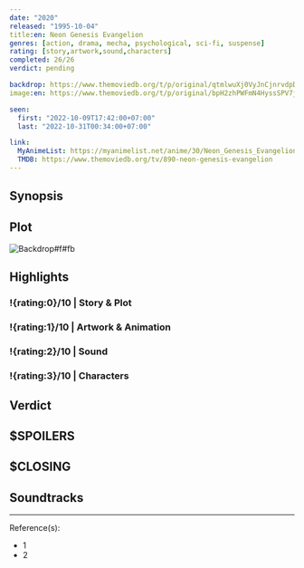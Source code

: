 ```yaml
---
date: "2020"
released: "1995-10-04"
title:en: Neon Genesis Evangelion
genres: [action, drama, mecha, psychological, sci-fi, suspense]
rating: [story,artwork,sound,characters]
completed: 26/26
verdict: pending

backdrop: https://www.themoviedb.org/t/p/original/qtmlwuXj0VyJnCjnrvdpDjo15vI.jpg
image:en: https://www.themoviedb.org/t/p/original/bpH2zhPWFmN4HyssSPV7ji7Pj6A.jpg

seen:
  first: "2022-10-09T17:42:00+07:00"
  last: "2022-10-31T00:34:00+07:00"

link:
  MyAnimeList: https://myanimelist.net/anime/30/Neon_Genesis_Evangelion
  TMDB: https://www.themoviedb.org/tv/890-neon-genesis-evangelion
---
```



## Synopsis

## Plot

![Backdrop#f#fb](https://www.themoviedb.org/t/p/original/qtmlwuXj0VyJnCjnrvdpDjo15vI.jpg "Source: TMDB")

## Highlights

### !{rating:0}/10 | Story & Plot

### !{rating:1}/10 | Artwork & Animation

### !{rating:2}/10 | Sound

### !{rating:3}/10 | Characters

## Verdict

## $SPOILERS

## $CLOSING

## Soundtracks

***
Reference(s):

- 1
- 2
